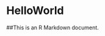 HelloWorld
========================================================

##This is an R Markdown document. 

